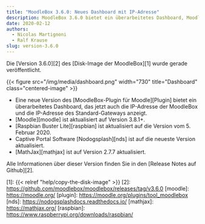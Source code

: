 ```yaml
---
title: "MoodleBox 3.6.0: Neues Dashboard mit IP-Adresse"
description: MoodleBox 3.6.0 bietet ein überarbeitetes Dashboard, Moodle 3.8.1+ und aktualisiertes Raspbian Lite.
date: 2020-02-12
authors:
  - Nicolas Martignoni
  - Ralf Krause
slug: version-3.6.0
---
```


Die [Version 3.6.0][2] des [Disk-Image der MoodleBox][1] wurde gerade veröffentlicht.

{{< figure src="/img/media/dashboard.png" width="730" title="Dashboard" class="centered-image" >}}

  - Eine neue Version des [MoodleBox-Plugin für Moodle][Plugin] bietet ein überarbeitetes Dashboard, das jetzt auch die IP-Adresse der MoodleBox und die IP-Adresse des Standard-Gateways anzeigt.
  - [Moodle][moodle] ist aktualisiert auf Version 3.8.1+.
  - [Raspbian Buster Lite][raspbian] ist aktualisiert auf die Version vom 5. Februar 2020.
  - Captive Portal Software [Nodogsplash][nds] ist auf die neueste Version aktualisiert.
  - [MathJax][mathjax] ist auf Version 2.7.7 aktualisiert.

Alle Informationen über dieser Version finden Sie in den [Release Notes auf Github][2].

 [1]: {{< relref "help/copy-the-disk-image" >}}
 [2]: https://github.com/moodlebox/moodlebox/releases/tag/v3.6.0
 [moodle]: https://moodle.org/
 [plugin]: https://moodle.org/plugins/tool_moodlebox
 [nds]: https://nodogsplashdocs.readthedocs.io/
 [mathjax]: https://mathjax.org/
 [raspbian]: https://www.raspberrypi.org/downloads/raspbian/
